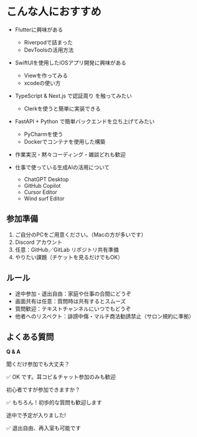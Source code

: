 # こんな人におすすめ
- Flutterに興味がある
    - Riverpodで詰まった
    - DevToolsの活用方法
- SwiftUIを使用したiOSアプリ開発に興味がある
    - Viewを作ってみる
    - xcodeの使い方
- TypeScript & Next.js で認証周り を触ってみたい
    - Clerkを使うと簡単に実装できる
- FastAPI + Python で簡単バックエンドを立ち上げてみたい
    - PyCharmを使う
    - Dockerでコンテナを使用した構築
- 作業実況・黙々コーディング・雑談どれも歓迎

- 仕事で使っている生成AIの活用について
    - ChatGPT Desktop
    - GitHub Copilot
    - Cursor Editor
    - Wind surf Editor

## 参加準備

1. ご自分のPCをご用意ください。（Macの方が多いです）
2. Discord アカウント
3. 任意：GitHub／GitLab リポジトリ共有準備
4. やりたい課題（チケットを見るだけでもOK）

## ルール

- 途中参加・退出自由：家庭や仕事の合間にどうぞ
- 画面共有は任意：質問時は共有するとスムーズ
- 質問歓迎：テキストチャンネルにいつでもどうぞ
- 他者へのリスペクト：誹謗中傷・マルチ商法勧誘禁止（サロン規約に準拠）

## よくある質問

**Q & A**

聞くだけ参加でも大丈夫？ 

✅ OK です。耳コピ＆チャット参加のみも歓迎

初心者ですが参加できますか？

✅ もちろん！初歩的な質問も歓迎します

途中で予定が入りました!

✅  退出自由、再入室も可能です
